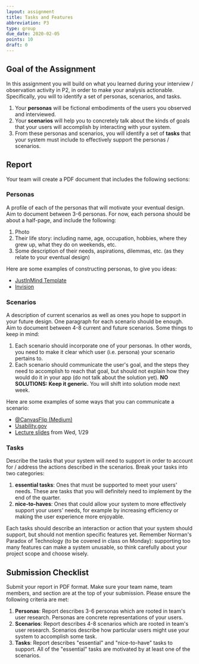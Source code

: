 ```yaml
---
layout: assignment
title: Tasks and Features
abbreviation: P3
type: group
due_date: 2020-02-05
points: 10
draft: 0
---
```



## Goal of the Assignment
In this assignment you will build on what you learned during your interview / observation activity in P2, in order to make your analysis actionable. Specifically, you will to identify a set of personas, scenarios, and tasks. 
1. Your **personas** will be fictional embodiments of the users you observed and interviewed.
2. Your **scenarios** will help you to concretely talk about the kinds of goals that your users will accomplish by interacting with your system.
3. From these personas and scenarios, you will identify a set of **tasks** that your system must include to effectively support the personas / scenarios.


## Report
Your team will create a PDF document that includes the following sections:

### Personas
A profile of each of the personas that will motivate your eventual design. Aim to document between 3-6 personas. For now, each persona should be about a half-page, and include the following:
1. Photo
2. Their life story: including name, age, occupation, hobbies, where they grew up, what they do on weekends, etc.
3. Some description of their needs, aspirations, dilemmas, etc. (as they relate to your eventual design)

Here are some examples of constructing personas, to give you ideas:
* [JustInMind Template](https://www.justinmind.com/blog/user-persona-templates/)
* [Invision](https://www.invisionapp.com/inside-design/user-persona-template/)

### Scenarios
A description of current scenarios as well as ones you hope to support in your future design. One paragraph for each scenario should be enough. Aim to document between 4-8 current and future scenarios. Some things to keep in mind:
1. Each scenario should incorporate one of your personas. In other words, you need to make it clear which user (i.e. persona) your scenario pertains to.
2. Each scenario should communicate the user's goal, and the steps they need to accomplish to reach that goal, but should not explain how they would do it in your app (do not talk about the solution yet). **NO SOLUTIONS: Keep it generic.** You will shift into solution mode next week.

Here are some examples of some ways that you can communicate a scenario:
* [@CanvasFlip (Medium)](https://medium.com/@CanvasFlip/creating-task-scenarios-that-improves-usability-test-results-eece56959d19)
* [Usability.gov](https://www.usability.gov/how-to-and-tools/methods/scenarios.html)
* [Lecture slides](https://docs.google.com/presentation/d/1gDsLo1klkSLfvMFakwy4MCp1iCdsr2jCXrQnMx0UUJ8/edit?usp=sharing) from Wed, 1/29


### Tasks
Describe the tasks that your system will need to support in order to account for / address the actions described in the scenarios. Break your tasks into two categories: 
1. **essential tasks**: Ones that must be supported to meet your users' needs. These are tasks that you will definitely need to implement by the end of the quarter. 
2. **nice-to-haves**: Ones that could allow your system to more effectively support your users' needs, for example by increasing efficiency or making the user experience more enjoyable.

Each tasks should describe an interaction or action that your system should support, but should not mention specific features yet. Remember Norman's Paradox of Technology (to be covered in class on Monday): supporting too many features can make a system unusable, so think carefully about your project scope and choose wisely.


## Submission Checklist
Submit your report in PDF format. Make sure your team name, team members, and section are at the top of your submission. Please ensure the following criteria are met:
1. **Personas**: Report describes 3-6 personas which are rooted in team's user research. Personas are concrete representations of your users.
2. **Scenarios**: Report describes 4-8 scenarios which are rooted in team's user research. Scenarios describe how particular users might use your system to accomplish some task.
3. **Tasks**: Report describes "essential" and "nice-to-have" tasks to support. All of the "essential" tasks are motivated by at least one of the scenarios.
